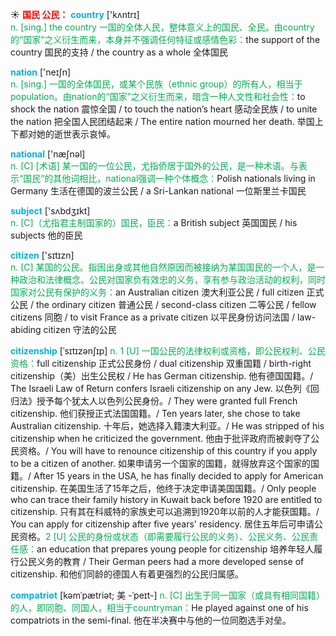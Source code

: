 ☀ <font color="red">**国民 公民：**</font>
<font color="sky blue">**country**</font> ['kʌntrɪ]  
<font color="#00b050">n. [sing.] the country 一国的全体人民，整体意义上的国民、全民。由country的“国家”之义衍生而来，本身并不强调任何特征或感情色彩：</font>the support of the country 国民的支持 / the country as a whole 全体国民

<font color="sky blue">**nation**</font> ['neɪʃn]  
<font color="#00b050">n. [sing.] 一国的全体国民，或某个民族（ethnic group）的所有人，相当于population。由nation的“国家”之义衍生而来，暗含一种人文性和社会性：</font>to shock the nation 震惊全国 / to touch the nation’s heart 感动全民族 / to unite the nation 把全国人民团结起来 / The entire nation mourned her death. 举国上下都对她的逝世表示哀悼。

<font color="sky blue">**national**</font> ['næʃnəl]  
<font color="#00b050">n. [C] [术语] 某一国的一位公民，尤指侨居于国外的公民，是一种术语。与表示“国民”的其他词相比，national强调一种个体概念：</font>Polish nationals living in Germany 生活在德国的波兰公民 / a Sri-Lankan national 一位斯里兰卡国民

<font color="sky blue">**subject**</font> ['sʌbdӡɪkt]  
<font color="#00b050">n. [C]（尤指君主制国家的）国民，臣民：</font>a British subject 英国国民 / his subjects 他的臣民

<font color="sky blue">**citizen**</font> ['sɪtɪzn]  
<font color="#00b050">n. [C] 某国的公民。指因出身或其他自然原因而被接纳为某国国民的一个人，是一种政治和法律概念。公民对国家负有效忠的义务，享有参与政治活动的权利，同时国家对公民有保护的义务：</font>an Australian citizen 澳大利亚公民 / full citizen 正式公民 / the ordinary citizen 普通公民 / second-class citizen 二等公民 / fellow citizens 同胞 / to visit France as a private citizen 以平民身份访问法国 / law-abiding citizen 守法的公民
                  
<font color="sky blue">**citizenship**</font> [ˈsɪtɪzənʃɪp]
<font color="#00b050">n. 1 [U] 一国公民的法律权利或资格，即公民权利、公民资格：</font>full citizenship 正式公民身份 / dual citizenship 双重国籍 / birth-right citizenship（美）出生公民权 / He has German citizenship. 他有德国国籍。/ The Israeli Law of Return confers Israeli citizenship on any Jew. 以色列《回归法》授予每个犹太人以色列公民身份。/ They were granted full French citizenship. 他们获授正式法国国籍。/ Ten years later, she chose to take Australian citizenship. 十年后，她选择入籍澳大利亚。/ He was stripped of his citizenship when he criticized the government. 他由于批评政府而被剥夺了公民资格。/ You will have to renounce citizenship of this country if you apply to be a citizen of another. 如果申请另一个国家的国籍，就得放弃这个国家的国籍。/ After 15 years in the USA, he has finally decided to apply for American citizenship. 在美国生活了15年之后，他终于决定申请美国国籍。/ Only people who can trace their family history in Kuwait back before 1920 are entitled to citizenship. 只有其在科威特的家族史可以追溯到1920年以前的人才能获国籍。/ You can apply for citizenship after five years' residency. 居住五年后可申请公民资格。<font color="#00b050">2 [U] 公民的身份或状态（即需要履行公民的义务）、公民义务、公民责任感：</font>an education that prepares young people for citizenship 培养年轻人履行公民义务的教育 / Their German peers had a more developed sense of citizenship. 和他们同龄的德国人有着更强烈的公民归属感。

<font color="sky blue">**compatriot**</font> [kəmˈpætriət; 美 -ˈpeɪt-]
<font color="#00b050">n. [C] 出生于同一国家（或具有相同国籍）的人，即同胞、同国人，相当于countryman：</font>He played against one of his compatriots in the semi-final. 他在半决赛中与他的一位同胞选手对垒。




